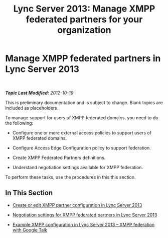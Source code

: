 ﻿---
title: 'Lync Server 2013: Manage XMPP federated partners for your organization'
TOCTitle: Manage XMPP federated partners for your organization
ms:assetid: 48681433-725d-457f-926b-f91d95bcf082
ms:mtpsurl: https://technet.microsoft.com/en-us/library/JJ552450(v=OCS.15)
ms:contentKeyID: 48679561
ms.date: 07/23/2014
mtps_version: v=OCS.15
---

<div data-xmlns="http://www.w3.org/1999/xhtml">

<div class="topic" data-xmlns="http://www.w3.org/1999/xhtml" data-msxsl="urn:schemas-microsoft-com:xslt" data-cs="http://msdn.microsoft.com/en-us/">

<div data-asp="http://msdn2.microsoft.com/asp">

# Manage XMPP federated partners in Lync Server 2013

</div>

<div id="mainSection">

<div id="mainBody">

<span> </span>

_**Topic Last Modified:** 2012-10-19_

This is preliminary documentation and is subject to change. Blank topics are included as placeholders.

To manage support for users of XMPP federated domains, you need to do the following:

  - Configure one or more external access policies to support users of XMPP federated domains.

  - Configure Access Edge Configuration policy to support federation.

  - Create XMPP Federated Partners definitions.

  - Understand negotiation settings available for XMPP federation.

To perform these tasks, use the procedures in this this section.

<div>

## In This Section

  - [Create or edit XMPP partner configuration in Lync Server 2013](lync-server-2013-create-or-edit-xmpp-partner-configuration.md)

  - [Negotiation settings for XMPP federated partners in Lync Server 2013](lync-server-2013-negotiation-settings-for-xmpp-federated-partners.md)

  - [Example XMPP configuration in Lync Server 2013 – XMPP federation with Google Talk](lync-server-2013-example-xmpp-configuration-–-xmpp-federation-with-google-talk.md)

</div>

</div>

<span> </span>

</div>

</div>

</div>

